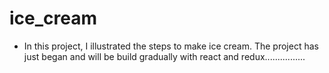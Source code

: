 # ice_cream

- In this project, I illustrated the steps to make ice cream. The project has just began and will be build gradually with react and redux................
